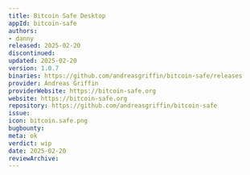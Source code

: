 ```yaml
---
title: Bitcoin Safe Desktop
appId: bitcoin-safe
authors:
- danny
released: 2025-02-20
discontinued: 
updated: 2025-02-20
version: 1.0.7
binaries: https://github.com/andreasgriffin/bitcoin-safe/releases
provider: Andreas Griffin
providerWebsite: https://bitcoin-safe.org
website: https://bitcoin-safe.org
repository: https://github.com/andreasgriffin/bitcoin-safe
issue: 
icon: bitcoin.safe.png
bugbounty: 
meta: ok
verdict: wip
date: 2025-02-20
reviewArchive: 
---
```

